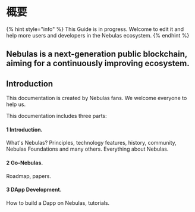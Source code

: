 # 概要

{% hint style="info" %}
This Guide is in progress. Welcome to edit it and help more users and developers in the Nebulas ecosystem.
{% endhint %}

## **Nebulas** is a next-generation public blockchain, aiming for a continuously improving ecosystem. 

## Introduction

This documentation is created by Nebulas fans. We welcome everyone to help us.

This documentation includes three parts:

#### 1 Introduction. 

What's Nebulas? Principles, technology features, history, community, Nebulas Foundations and many others. Everything about Nebulas.

#### 2 Go-Nebulas.

Roadmap, papers.

#### 3 DApp Development.

How to build a Dapp on Nebulas, tutorials.



